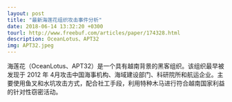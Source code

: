 ```yaml
---
layout: post
title: "最新海莲花组织攻击事件分析"
date: 2018-06-14 13:32:20 +0300
tourl: http://www.freebuf.com/articles/paper/174328.html
description: OceanLotus、APT32
img: APT32.jpeg
---
```

海莲花（OceanLotus、APT32）是一个具有越南背景的黑客组织。该组织最早被发现于 2012 年 4月攻击中国海事机构、海域建设部门、科研院所和航运企业。主要使用鱼叉和水坑攻击方式，配合社工手段，利用特种木马进行符合越南国家利益的针对性窃密活动。
